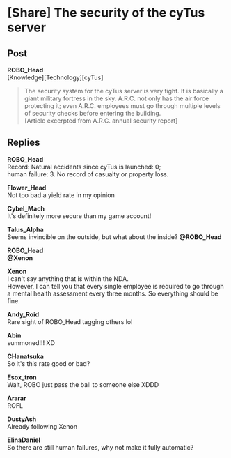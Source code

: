 # [Share] The security of the cyTus server
## Post
**ROBO_Head**<br>
[Knowledge][Technology][cyTus]<br>
> The security system for the cyTus server is very tight. It is basically a giant military fortress in the sky. A.R.C. not only has the air force protecting it; even A.R.C. employees must go through multiple levels of security checks before entering the building. <br>
[Article excerpted from A.R.C. annual security report]
## Replies
**ROBO_Head**<br>
Record: Natural accidents since cyTus is launched: 0;<br>
human failure: 3. No record of casualty or property loss. 

**Flower_Head**<br>
Not too bad a yield rate in my opinion

**Cybel_Mach**<br>
It's definitely more secure than my game account!

**Talus_Alpha**<br>
Seems invincible on the outside, but what about the inside? **@ROBO\_Head**

**ROBO_Head**<br>
**@Xenon**

**Xenon**<br>
I can't say anything that is within the NDA.<br>
However, I can tell you that every single employee is required to go through a mental health assessment every three months. So everything should be fine. 

**Andy_Roid**<br>
Rare sight of ROBO\_Head tagging others lol

**Abin**<br>
summoned!!! XD

**CHanatsuka**<br>
So it's this rate good or bad?

**Esox_tron**<br>
Wait, ROBO just pass the ball to someone else XDDD

**Ararar**<br>
ROFL

**DustyAsh**<br>
Already following Xenon

**ElinaDaniel**<br>
So there are still human failures, why not make it fully automatic?

